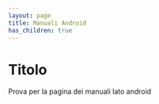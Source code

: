 ```yaml
---
layout: page
title: Manuali Android
has_children: true
---
```


# Titolo

Prova per la pagina dei manuali lato android

